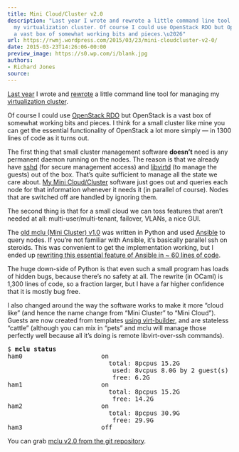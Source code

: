 ```yaml
---
title: Mini Cloud/Cluster v2.0
description: "Last year I wrote and rewrote a little command line tool for managing
  my virtualization cluster. Of course I could use OpenStack RDO but OpenStack is
  a vast box of somewhat working bits and pieces.\u2026"
url: https://rwmj.wordpress.com/2015/03/23/mini-cloudcluster-v2-0/
date: 2015-03-23T14:26:06-00:00
preview_image: https://s0.wp.com/i/blank.jpg
authors:
- Richard Jones
source:
---
```


<p><a href="https://rwmj.wordpress.com/2014/05/09/mini-cluster-mclu-command-line-tool/#content">Last year</a> I wrote and <a href="https://rwmj.wordpress.com/2014/05/12/mini-cluster-mclu-rewritten-to-use-ansible/#content">rewrote</a> a little command line tool for managing my <a href="https://rwmj.wordpress.com/2014/04/28/caseless-virtualization-cluster-part-5/#content">virtualization cluster</a>.</p>
<p>Of course I could use <a href="https://www.rdoproject.org/">OpenStack RDO</a> but OpenStack is a vast box of somewhat working bits and pieces. I think for a small cluster like mine you can get the essential functionality of OpenStack a lot more simply &mdash; in 1300 lines of code as it turns out.</p>
<p>The first thing that small cluster management software <b>doesn&rsquo;t</b> need is any permanent daemon running on the nodes. The reason is that we already have <a href="https://en.wikipedia.org/wiki/Secure_Shell">sshd</a> (for secure management access) and <a href="https://libvirt.org/remote.html">libvirtd</a> (to manage the guests) out of the box.  That&rsquo;s quite sufficient to manage all the state we care about. <a href="http://git.annexia.org/?p=mclu.git%3Ba=summary">My Mini Cloud/Cluster</a> software just goes out and queries each node for that information whenever it needs it (in parallel of course).  Nodes that are switched off are handled by ignoring them.</p>
<p>The second thing is that for a small cloud we can toss features that aren&rsquo;t needed at all: multi-user/multi-tenant, failover, VLANs, a nice GUI.</p>
<p>The <a href="http://git.annexia.org/?p=mclu.git%3Ba=summary">old mclu (Mini Cluster) v1.0</a> was written in Python and used <a href="https://rwmj.wordpress.com/2014/05/12/mini-cluster-mclu-rewritten-to-use-ansible/#content">Ansible</a> to query nodes. If you&rsquo;re not familiar with Ansible, it&rsquo;s basically parallel ssh on steroids. This was convenient to get the implementation working, but I ended up <a href="http://git.annexia.org/?p=mclu.git%3Ba=blob%3Bf=parallel.ml%3Bhb=HEAD">rewriting this essential feature of Ansible in ~ 60 lines of code</a>.</p>
<p>The huge down-side of Python is that even such a small program has loads of hidden bugs, because there&rsquo;s no safety at all. The rewrite (in OCaml) is 1,300 lines of code, so a fraction larger, but I have a far higher confidence that it is mostly bug free.</p>
<p>I also changed around the way the software works to make it more &ldquo;cloud like&rdquo; (and hence the name change from &ldquo;Mini Cluster&rdquo; to &ldquo;Mini Cloud&rdquo;). Guests are now created from templates <a href="http://libguestfs.org/virt-builder.1.html">using virt-builder</a>, and are stateless &ldquo;cattle&rdquo; (although you can mix in &ldquo;pets&rdquo; and mclu will manage those perfectly well because all it&rsquo;s doing is remote libvirt-over-ssh commands).</p>
<pre>
$ <b>mclu status</b>
ham0                     on
                           total: 8pcpus 15.2G
                            used: 8vcpus 8.0G by 2 guest(s)
                            free: 6.2G
ham1                     on
                           total: 8pcpus 15.2G
                            free: 14.2G
ham2                     on
                           total: 8pcpus 30.9G
                            free: 29.9G
ham3                     off
</pre>
<p>You can grab <a href="http://git.annexia.org/?p=mclu.git%3Ba=summary">mclu v2.0 from the git repository</a>.</p>

